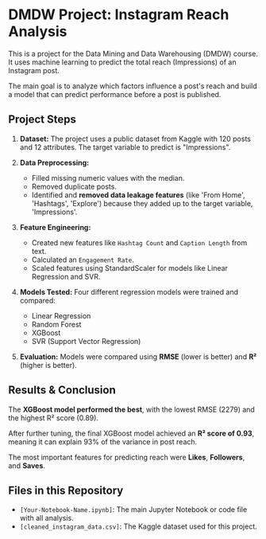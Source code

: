 # DMDW Project: Instagram Reach Analysis

This is a project for the Data Mining and Data Warehousing (DMDW) course. It uses machine learning to predict the total reach (Impressions) of an Instagram post.

The main goal is to analyze which factors influence a post's reach and build a model that can predict performance before a post is published.

## Project Steps

1.  **Dataset:** The project uses a public dataset from Kaggle with 120 posts and 12 attributes. The target variable to predict is "Impressions".

2.  **Data Preprocessing:**
    * Filled missing numeric values with the median.
    * Removed duplicate posts.
    * Identified and **removed data leakage features** (like 'From Home', 'Hashtags', 'Explore') because they added up to the target variable, 'Impressions'.

3.  **Feature Engineering:**
    * Created new features like `Hashtag Count` and `Caption Length` from text.
    * Calculated an `Engagement Rate`.
    * Scaled features using StandardScaler for models like Linear Regression and SVR.

4.  **Models Tested:**
    Four different regression models were trained and compared:
    * Linear Regression
    * Random Forest
    * XGBoost
    * SVR (Support Vector Regression)

5.  **Evaluation:**
    Models were compared using **RMSE** (lower is better) and **R²** (higher is better).

## Results & Conclusion

The **XGBoost model performed the best**, with the lowest RMSE (2279) and the highest R² score (0.89).

After further tuning, the final XGBoost model achieved an **R² score of 0.93**, meaning it can explain 93% of the variance in post reach.

The most important features for predicting reach were **Likes**, **Followers**, and **Saves**.

## Files in this Repository

* `[Your-Notebook-Name.ipynb]`: The main Jupyter Notebook or code file with all analysis.
* `[cleaned_instagram_data.csv]`: The Kaggle dataset used for this project.
